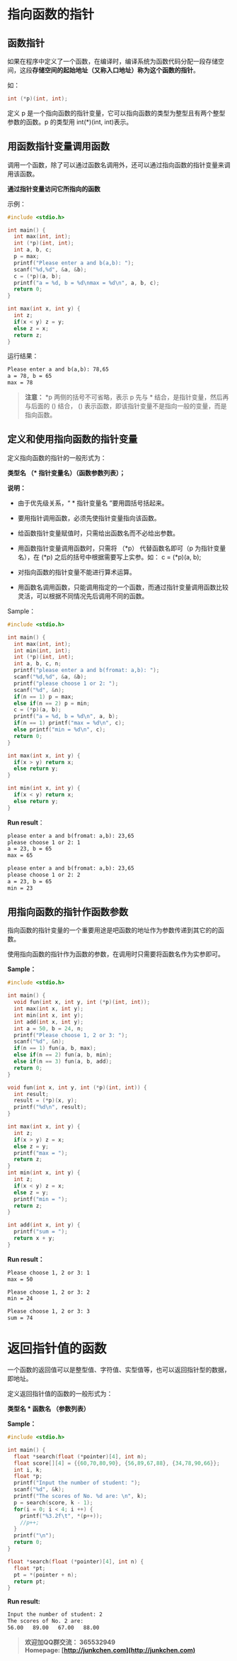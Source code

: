 # **指向函数的指针** #

## **函数指针** ##

如果在程序中定义了一个函数，在编译时，编译系统为函数代码分配一段存储空间，这段**存储空间的起始地址（又称入口地址）称为这个函数的指针**。  

如：  

```c
int (*p)(int, int);
```

定义 p 是一个指向函数的指针变量，它可以指向函数的类型为整型且有两个整型参数的函数。p 的类型用 int(*)(int, int)表示。  

## **用函数指针变量调用函数** ##

调用一个函数，除了可以通过函数名调用外，还可以通过指向函数的指针变量来调用该函数。  

**通过指针变量访问它所指向的函数**  

示例：  

```c
#include <stdio.h>

int main() {
  int max(int, int);
  int (*p)(int, int);
  int a, b, c;
  p = max;
  printf("Please enter a and b(a,b): ");
  scanf("%d,%d", &a, &b);
  c = (*p)(a, b);
  printf("a = %d, b = %d\nmax = %d\n", a, b, c);
  return 0;
}

int max(int x, int y) {
  int z;
  if(x < y) z = y;
  else z = x;
  return z;
}
```

运行结果：  

```txt
Please enter a and b(a,b): 78,65
a = 78, b = 65
max = 78
```

> **注意：** *p 两侧的括号不可省略，表示 p 先与 * 结合，是指针变量，然后再与后面的 () 结合， () 表示函数，即该指针变量不是指向一般的变量，而是指向函数。  


## **定义和使用指向函数的指针变量** ##

定义指向函数的指针的一般形式为：  

**类型名 （\* 指针变量名）（函数参数列表）；**

**说明：**  

- 由于优先级关系，“ * 指针变量名 ”要用圆括号括起来。  

- 要用指针调用函数，必须先使指针变量指向该函数。  

- 给函数指针变量赋值时，只需给出函数名而不必给出参数。

- 用函数指针变量调用函数时，只需将 （*p） 代替函数名即可（p 为指针变量名），在 (*p) 之后的括号中根据需要写上实参。如： c = (*p)(a, b);

- 对指向函数的指针变量不能进行算术运算。  

- 用函数名调用函数，只能调用指定的一个函数，而通过指针变量调用函数比较灵活，可以根据不同情况先后调用不同的函数。

Sample：  

```c
#include <stdio.h>

int main() {
  int max(int, int);
  int min(int, int);
  int (*p)(int, int);
  int a, b, c, n;
  printf("please enter a and b(fromat: a,b): ");
  scanf("%d,%d", &a, &b);
  printf("please choose 1 or 2: ");
  scanf("%d", &n);
  if(n == 1) p = max;
  else if(n == 2) p = min;
  c = (*p)(a, b);
  printf("a = %d, b = %d\n", a, b);
  if(n == 1) printf("max = %d\n", c);
  else printf("min = %d\n", c);
  return 0;
}

int max(int x, int y) {
  if(x > y) return x;
  else return y;
}

int min(int x, int y) {
  if(x < y) return x;
  else return y;
}
```

**Run result**：  

```txt
please enter a and b(fromat: a,b): 23,65
please choose 1 or 2: 1
a = 23, b = 65
max = 65

please enter a and b(fromat: a,b): 23,65
please choose 1 or 2: 2
a = 23, b = 65
min = 23
```

## **用指向函数的指针作函数参数** ##

指向函数的指针变量的一个重要用途是吧函数的地址作为参数传递到其它的的函数。  

使用指向函数的指针作为函数的参数，在调用时只需要将函数名作为实参即可。  

**Sample：**

```c
#include <stdio.h>

int main() {
  void fun(int x, int y, int (*p)(int, int));
  int max(int x, int y);
  int min(int x, int y);
  int add(int x, int y);
  int a = 50, b = 24, n;
  printf("Please choose 1, 2 or 3: ");
  scanf("%d", &n);
  if(n == 1) fun(a, b, max);
  else if(n == 2) fun(a, b, min);
  else if(n == 3) fun(a, b, add);
  return 0;
}

void fun(int x, int y, int (*p)(int, int)) {
  int result;
  result = (*p)(x, y);
  printf("%d\n", result);
}

int max(int x, int y) {
  int z;
  if(x > y) z = x;
  else z = y;
  printf("max = ");
  return z;
}
int min(int x, int y) {
  int z;
  if(x < y) z = x;
  else z = y;
  printf("min = ");
  return z;
}

int add(int x, int y) {
  printf("sum = ");
  return x + y;
}
```

**Run result：**  

```txt
Please choose 1, 2 or 3: 1
max = 50

Please choose 1, 2 or 3: 2
min = 24

Please choose 1, 2 or 3: 3
sum = 74
```

# **返回指针值的函数** #

一个函数的返回值可以是整型值、字符值、实型值等，也可以返回指针型的数据，即地址。  

定义返回指针值的函数的一般形式为：  

**类型名  * 函数名 （参数列表）**  

**Sample：**  

```c
#include <stdio.h>

int main() {
  float *search(float (*pointer)[4], int n); 
  float score[][4] = {{60,70,80,90}, {56,89,67,88}, {34,78,90,66}};
  int i, k;
  float *p; 
  printf("Input the number of student: ");
  scanf("%d", &k);
  printf("The scores of No. %d are: \n", k); 
  p = search(score, k - 1);   
  for(i = 0; i < 4; i ++) {
    printf("%3.2f\t", *(p++));
    //p++;
  }
  printf("\n");
  return 0;
}

float *search(float (*pointer)[4], int n) {
  float *pt;
  pt = *(pointer + n); 
  return pt; 
}
```

**Run result:**  

```txt
Input the number of student: 2
The scores of No. 2 are: 
56.00	89.00	67.00	88.00	
```

> **欢迎加QQ群交流： 365532949**  
**Homepage: [http://junkchen.com](http://junkchen.com)**  
